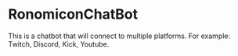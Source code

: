 # RonomiconChatBot
 This is a chatbot that will connect to multiple platforms. For example: Twitch, Discord, Kick, Youtube. 
